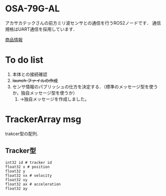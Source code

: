 # OSA-79G-AL
アカサカテックさんの前方ミリ波センサとの通信を行うROS2ノードです．
通信規格はUART通信を採用しています．

[商品情報](https://www.akasakatec.com/products/hardware/mm-wave-radar-module/)

# To do list
1. 本体との接続確認
2. ~~launch ファイルの作成~~
3. センサ情報のパブリッシュの仕方を決定する．（標準のメッセージ型を使うか，独自メッセージ型を使うか）
   1. ->独自メッセージを作成しました。

# TrackerArray msg
trakcer型の配列. 
## Tracker型　
```Tracker.msg
int32 id # tracker id
float32 x # position 
float32 y
float32 vx # velocity
float32 vy
float32 ax # acceleration
float32 ay
```
